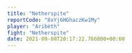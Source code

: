 ```yaml
---
title: "Netherspite"
reportCode: "8xYj6HGhaczKw1My"
player: "Aribèth"
fight: "Netherspite"
date: 2021-09-08T20:17:22.766000+00:00
---
```

